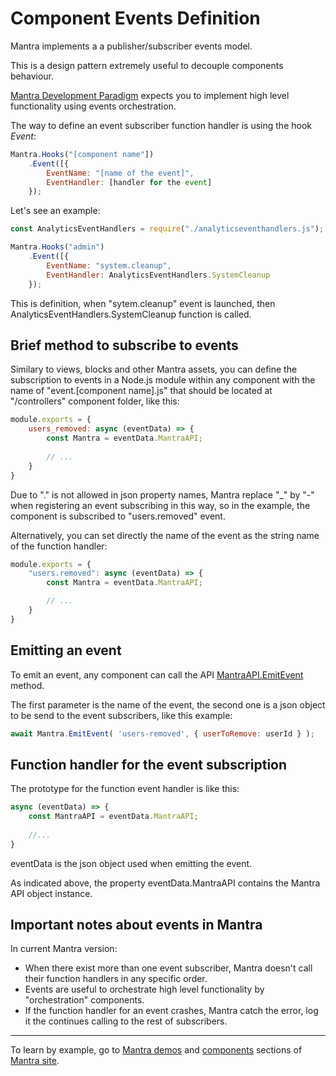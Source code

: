 # Component Events Definition

Mantra implements a a publisher/subscriber events model.

This is a design pattern extremely useful to decouple components behaviour.

[Mantra Development Paradigm](/docs/01-mantra-development-paradigm.md) expects you to implement high level functionality using events orchestration.

The way to define an event subscriber function handler is using the hook *Event*:

```js
Mantra.Hooks("[component name"])
    .Event([{
        EventName: "[name of the event]",
        EventHandler: [handler for the event]
    });
```

Let's see an example:

```js
const AnalyticsEventHandlers = require("./analyticseventhandlers.js");

Mantra.Hooks("admin")
    .Event([{
        EventName: "system.cleanup",
        EventHandler: AnalyticsEventHandlers.SystemCleanup
    });
```

This is definition, when "sytem.cleanup" event is launched, then AnalyticsEventHandlers.SystemCleanup function is called.

## Brief method to subscribe to events

Similary to views, blocks and other Mantra assets, you can define the subscription to events in a Node.js module within any component with the name of "event.[component name].js" that should be located at "/controllers" component folder, like this:

```js
module.exports = {
    users_removed: async (eventData) => {
        const Mantra = eventData.MantraAPI;
        
        // ...
    }
}
```

Due to "." is not allowed in json property names, Mantra replace "_" by "-" when registering an event subscribing in this way, so in the example, the component is subscribed to "users.removed" event.

Alternatively, you can set directly the name of the event as the string name of the function handler:

```js
module.exports = {
    "users.removed": async (eventData) => {
        const Mantra = eventData.MantraAPI;

        // ...
    }
}
```

## Emitting an event

To emit an event, any component can call the API [MantraAPI.EmitEvent](/docs/33-mantra-API-reference.md#mantraapi.emitevent) method.

The first parameter is the name of the event, the second one is a json object to be send to the event subscribers, like this example:

```js
await Mantra.EmitEvent( 'users-removed', { userToRemove: userId } );
```

## Function handler for the event subscription

The prototype for the function event handler is like this:

```js
async (eventData) => {
    const MantraAPI = eventData.MantraAPI;
    
    //...
}
```

eventData is the json object used when emitting the event.

As indicated above, the property eventData.MantraAPI contains the Mantra API object instance.

## Important notes about events in Mantra

In current Mantra version:

* When there exist more than one event subscriber, Mantra doesn't call their function handlers in any specific order.
* Events are useful to orchestrate high level functionality by "orchestration" components.
* If the function handler for an event crashes, Mantra catch the error, log it the continues calling to the rest of subscribers.

***
To learn by example, go to [Mantra demos](https://www.mantrajs.com/mantrademos/showall) and [components](https://www.mantrajs.com/marketplacecomponent/components) sections of [Mantra site](https://www.mantrajs.com).